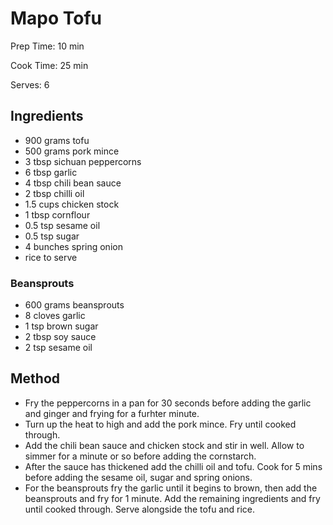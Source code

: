 # Mapo Tofu

Prep Time: 10 min

Cook Time: 25 min

Serves: 6
## Ingredients
* 900 grams tofu
* 500 grams pork mince
* 3 tbsp sichuan peppercorns
* 6 tbsp garlic
* 4 tbsp chili bean sauce
* 2 tbsp chilli oil
* 1.5 cups chicken stock
* 1 tbsp cornflour
* 0.5 tsp sesame oil
* 0.5 tsp sugar
* 4 bunches spring onion
* rice to serve

### Beansprouts
* 600 grams beansprouts
* 8 cloves garlic
* 1 tsp brown sugar
* 2 tbsp soy sauce
* 2 tsp sesame oil


## Method
* Fry the peppercorns in a pan for 30 seconds before adding the garlic and ginger and frying for a furhter minute.
* Turn up the heat to high and add the pork mince. Fry until cooked through.
* Add the chili bean sauce and chicken stock and stir in well. Allow to simmer for a minute or so before adding the cornstarch.
* After the sauce has thickened add the chilli oil and tofu. Cook for 5 mins before adding the sesame oil, sugar and spring onions.
* For the beansprouts fry the garlic until it begins to brown, then add the beansprouts and fry for 1 minute. Add the remaining ingredients and fry until cooked through. Serve alongside the tofu and rice.
